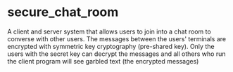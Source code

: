# secure_chat_room

A client and server system that allows users to join into a chat room to converse with other users. The messages between the users' terminals are encrypted with symmetric key cryptography (pre-shared key). Only the users with the secret key can decrypt the messages and all others who run the client program will see garbled text (the encrypted messages)
